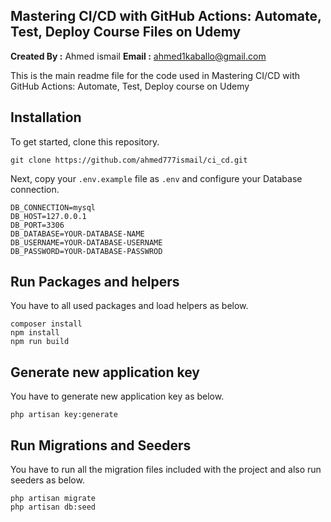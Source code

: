 ## Mastering CI/CD with GitHub Actions: Automate, Test, Deploy Course Files on Udemy

**Created By :** Ahmed ismail
**Email :** ahmed1kaballo@gmail.com

This is the main readme file for the code used in Mastering CI/CD with GitHub Actions: Automate, Test, Deploy course on Udemy

## Installation

To get started, clone this repository.

```
git clone https://github.com/ahmed777ismail/ci_cd.git
```

Next, copy your `.env.example` file as `.env` and configure your Database connection.

```
DB_CONNECTION=mysql
DB_HOST=127.0.0.1
DB_PORT=3306
DB_DATABASE=YOUR-DATABASE-NAME
DB_USERNAME=YOUR-DATABASE-USERNAME
DB_PASSWORD=YOUR-DATABASE-PASSWROD
```

## Run Packages and helpers

You have to all used packages and load helpers as below.

```
composer install
npm install
npm run build
```

## Generate new application key

You have to generate new application key as below.

```
php artisan key:generate
```

## Run Migrations and Seeders

You have to run all the migration files included with the project and also run seeders as below.

```
php artisan migrate
php artisan db:seed
```
